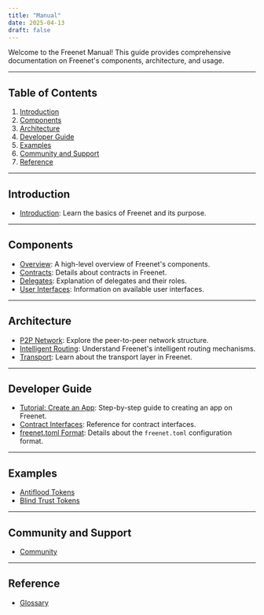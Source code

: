 ```yaml
---
title: "Manual"
date: 2025-04-13
draft: false
---
```


Welcome to the Freenet Manual! This guide provides comprehensive documentation on Freenet's
components, architecture, and usage.

---

## Table of Contents

1. [Introduction](introduction)
2. [Components](#components)
3. [Architecture](#architecture)
4. [Developer Guide](#developer-guide)
5. [Examples](#examples)
6. [Community and Support](#community-and-support)
7. [Reference](#reference)

---

## Introduction

- [Introduction](introduction): Learn the basics of Freenet and its purpose.

---

## Components

- [Overview](components/overview): A high-level overview of Freenet's components.
- [Contracts](components/contracts): Details about contracts in Freenet.
- [Delegates](components/delegates): Explanation of delegates and their roles.
- [User Interfaces](components/ui): Information on available user interfaces.

---

## Architecture

- [P2P Network](architecture/p2p-network): Explore the peer-to-peer network structure.
- [Intelligent Routing](architecture/irouting): Understand Freenet's intelligent routing mechanisms.
- [Transport](architecture/transport): Learn about the transport layer in Freenet.

---

## Developer Guide

- [Tutorial: Create an App](tutorial): Step-by-step guide to creating an app on Freenet.
- [Contract Interfaces](contract-interface): Reference for contract interfaces.
- [freenet.toml Format](manifest): Details about the `freenet.toml` configuration format.

---

## Examples

- [Antiflood Tokens](examples/antiflood-tokens)
- [Blind Trust Tokens](examples/blind-trust-tokens)

---

## Community and Support

- [Community](community)

---

## Reference

- [Glossary](glossary)
